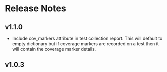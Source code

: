 # Release Notes

## v1.1.0

- Include cov_markers attribute in test collection report. 
  This will default to empty dictionary but if coverage markers are recorded on a test
  then it will contain the coverage marker details.
 
## v1.0.3

